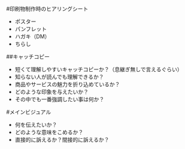 #印刷物制作時のヒアリングシート

* ポスター
* パンフレット
* ハガキ（DM）
* ちらし

##キャッチコピー
* 短くて理解しやすいキャッチコピーか？（息継ぎ無しで言えるぐらい）
* 知らない人が読んでも理解できるか？
* 商品やサービスの魅力を折り込めているか？
* どのような印象を与えたいか？
* その中でも一番強調したい事は何か？

#メインビジュアル

* 何を伝えたいか？
* どのような意味をこめるか？
* 直接的に訴えるか？間接的に訴えるか？



